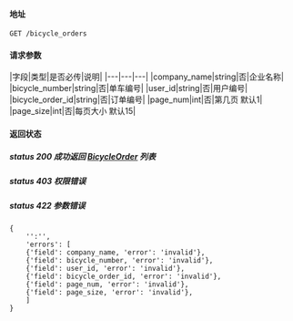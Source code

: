 #### 地址
```
GET /bicycle_orders
```

#### 请求参数
|字段|类型|是否必传|说明|
|---|---|---|
|company_name|string|否|企业名称|
|bicycle_number|string|否|单车编号|
|user_id|string|否|用户编号|
|bicycle_order_id|string|否|订单编号|
|page_num|int|否|第几页 默认1|
|page_size|int|否|每页大小 默认15|

#### 返回状态

##### status 200 成功返回 [BicycleOrder] 列表
##### status 403 权限错误
##### status 422 参数错误
```
{
    '':'',
    'errors': [
    {'field': company_name, 'error': 'invalid'},
    {'field': bicycle_number, 'error': 'invalid'},
    {'field': user_id, 'error': 'invalid'},
    {'field': bicycle_order_id, 'error': 'invalid'},
    {'field': page_num, 'error': 'invalid'},
    {'field': page_size, 'error': 'invalid'},
    ]
}
```
[BicycleOrder]:entities.md#BicycleOrder
